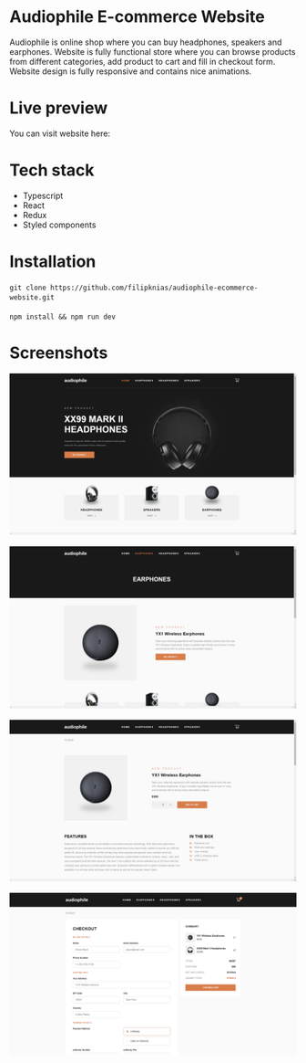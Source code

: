 # Audiophile E-commerce Website
Audiophile is online shop where you can buy headphones, speakers and earphones. Website is fully functional store where you can browse products from different categories, add product to cart and fill in checkout form. Website design is fully responsive and contains nice animations. 
# Live preview
You can visit website here: 
# Tech stack
- Typescript
- React
- Redux
- Styled components
# Installation
`git clone https://github.com/filipknias/audiophile-ecommerce-website.git`
<br />
<br />
`npm install && npm run dev`
# Screenshots
![screenshot_1](screenshots/screenshot1.png)
<br />
<br />
![screenshot_2](screenshots/screenshot2.png)
<br />
<br />
![screenshot_3](screenshots/screenshot3.png)
<br />
<br />
![screenshot_4](screenshots/screenshot4.png)